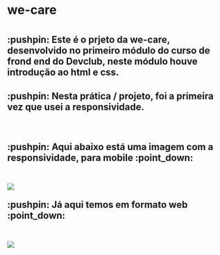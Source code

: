 <h1>we-care<h1/>
  
<h2> :pushpin: Este é o prjeto da we-care, desenvolvido no primeiro módulo do curso de frond end do Devclub, neste módulo houve introdução ao html e css.<h2/>
  
<p> :pushpin: Nesta prática / projeto, foi a primeira vez que usei a responsividade.<p/>
  
<br/>
  
 <p>:pushpin: Aqui abaixo está uma imagem com a responsividade, para mobile :point_down:<p/>
  
 <br/>
  
 <img src="https://raw.githubusercontent.com/karielcoelho/we-care/f9f2b3669c8f4768137ea650237bce595f7379b0/img/Screenshot_1.png" />
  
 <br/>
 
<p>:pushpin: Já aqui temos em formato web :point_down:<p/>
  
<br/>
  
<img src="https://raw.githubusercontent.com/karielcoelho/we-care/f9f2b3669c8f4768137ea650237bce595f7379b0/img/Screenshot_2.png" />
